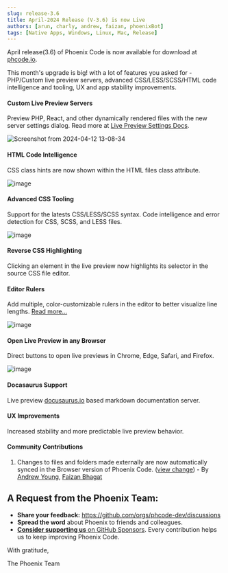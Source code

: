 ```yaml
---
slug: release-3.6
title: April-2024 Release (V-3.6) is now Live 
authors: [arun, charly, andrew, faizan, phoenixBot]
tags: [Native Apps, Windows, Linux, Mac, Release]
---
```


April release(3.6) of Phoenix Code is now available for download at
[phcode.io](https://phcode.io).

This month's upgrade is big! with a lot of features you asked for - PHP/Custom
live preview servers, advanced CSS/LESS/SCSS/HTML code intelligence and tooling,
UX and app stability improvements.

#### Custom Live Preview Servers

Preview PHP, React, and other dynamically rendered files with the
new server settings dialog. Read more at
[Live Preview Settings Docs](https://docs.phcode.dev/docs/Features/live-preview-settings/).

![Screenshot from 2024-04-12 13-08-34](https://github.com/phcode-dev/phoenix/assets/5336369/69fa0ee4-7262-42af-97d2-26154ec4a3b9)

#### HTML Code Intelligence

CSS class hints are now shown within the HTML files class attribute.

![image](https://github.com/phcode-dev/phoenix/assets/5336369/112ad909-8fd0-4fc4-8042-041ecade9481)

#### Advanced CSS Tooling

Support for the latests CSS/LESS/SCSS syntax. Code intelligence and error
detection for CSS, SCSS, and LESS files.

![image](https://github.com/phcode-dev/phoenix/assets/5336369/9c083bd3-9e34-418d-a1c8-c152393c37b2)

#### Reverse CSS Highlighting

Clicking an element in the live preview now highlights its selector in the
source CSS file editor.

#### Editor Rulers

Add multiple, color-customizable rulers in the editor to better visualize line
lengths. [Read more...](https://docs.phcode.dev/docs/Features/editor-rulers/)

![image](https://github.com/phcode-dev/phoenix/assets/5336369/71b8b04c-d2ca-47b8-84bb-53cd0fb4593c)

#### Open Live Preview in any Browser

Direct buttons to open live previews in Chrome, Edge, Safari, and Firefox.

![image](https://github.com/phcode-dev/phoenix/assets/5336369/05f92c99-8a35-45a5-a8ee-75d581e6e96a)

#### Docasaurus Support

Live preview [docusaurus.io](https://docusaurus.io/) based markdown
documentation server.

#### UX Improvements

Increased stability and more predictable live preview behavior.

#### Community Contributions

1. Changes to files and folders made externally are now automatically synced in
   the Browser version of Phoenix Code.
   ([view change](https://github.com/phcode-dev/phoenix/pull/1566)) - By
   [Andrew Young](https://github.com/ayoung5555),
   [Faizan Bhagat](https://github.com/faizanbhagat)

## A Request from the Phoenix Team:

-   **Share your feedback:** https://github.com/orgs/phcode-dev/discussions
-   **Spread the word** about Phoenix to friends and colleagues.
-   [**Consider supporting us** on GitHub Sponsors](https://github.com/sponsors/phcode-dev).
    Every contribution helps us to keep improving Phoenix Code.

With gratitude,

The Phoenix Team
